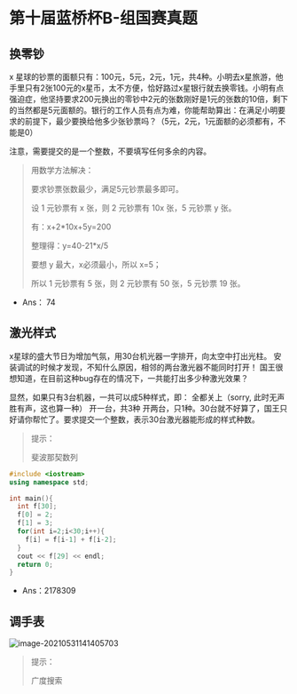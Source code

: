 # 第十届蓝桥杯B-组国赛真题



## 换零钞

x 星球的钞票的面额只有：100元，5元，2元，1元，共4种。小明去x星旅游，他手里只有2张100元的x星币，太不方便，恰好路过x星银行就去换零钱。小明有点强迫症，他坚持要求200元换出的零钞中2元的张数刚好是1元的张数的10倍，剩下的当然都是5元面额的。银行的工作人员有点为难，你能帮助算出：在满足小明要求的前提下，最少要换给他多少张钞票吗？（5元，2元，1元面额的必须都有，不能是0）

注意，需要提交的是一个整数，不要填写任何多余的内容。

> 用数学方法解决：
>
> 要求钞票张数最少，满足5元钞票最多即可。
>
> 设 1 元钞票有 x 张，则 2 元钞票有 10x 张，5 元钞票 y 张。
> 
>有：x+2\*10x+5y=200
> 
>整理得：y=40-21\*x/5
> 
>要想 y 最大，x必须最小，所以 x=5；
> 
>所以 1 元钞票有 5 张，则 2 元钞票有 50 张，5 元钞票 19 张。

- Ans： 74

## 激光样式

x星球的盛大节日为增加气氛，用30台机光器一字排开，向太空中打出光柱。 安装调试的时候才发现，不知什么原因，相邻的两台激光器不能同时打开！ 国王很想知道，在目前这种bug存在的情况下，一共能打出多少种激光效果？

显然，如果只有3台机器，一共可以成5种样式，即： 全都关上（sorry, 此时无声胜有声，这也算一种） 开一台，共3种 开两台，只1种。30台就不好算了，国王只好请你帮忙了。要求提交一个整数，表示30台激光器能形成的样式种数。

>提示：
>
>斐波那契数列

```c++
#include <iostream>
using namespace std;

int main(){
  int f[30];
  f[0] = 2;
  f[1] = 3;
  for(int i=2;i<30;i++){
    f[i] = f[i-1] + f[i-2];
  }
  cout << f[29] << endl;
  return 0;
}
```

- Ans：2178309

## 调手表

![image-20210531141405703](https://sonder-images.oss-cn-beijing.aliyuncs.com/img/20210531141408image-20210531141405703.png)

>提示：
>
>广度搜索







